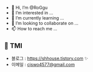 - 👋 Hi, I’m @RoGgu
- 👀 I’m interested in ...
- 🌱 I’m currently learning ...
- 💞️ I’m looking to collaborate on ...
- 📫 How to reach me ...

## 🌙 TMI
- 블로그 : <https://shhouse.tistory.com> ✨
- 이메일 : <cjswo4577@gmail.com>


<!---
RoGgu/RoGgu is a ✨ special ✨ repository because its `README.md` (this file) appears on your GitHub profile.
You can click the Preview link to take a look at your changes.
--->

